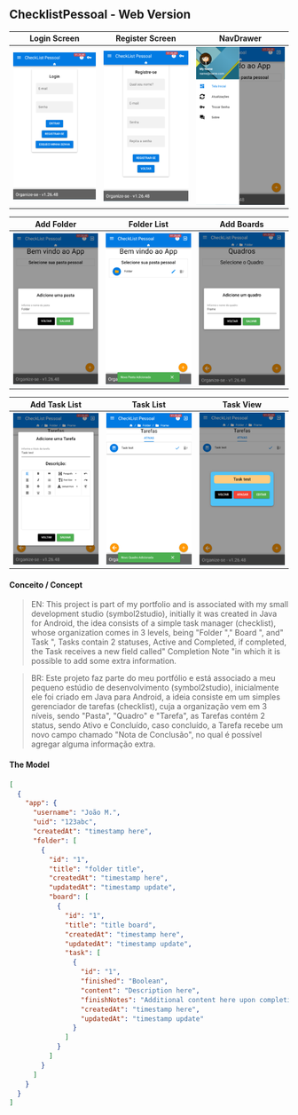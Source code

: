 ## ChecklistPessoal - Web Version


Login Screen             |  Register Screen          |NavDrawer
:-----------------------:|:-------------------------:|:-----------------------:
![](docs/Login.png)      |![](docs/Register.png)     |![](docs/NavDrawer.png) 

Add Folder               |Folder List                |Add Boards
:-----------------------:|:-------------------------:|:-----------------------:
![](docs/AddFolder.png)  |![](docs/FolderList.png)   |![](docs/AddBoards.png)

Add Task List            |  Task List                | Task View
:-----------------------:|:-------------------------:|:-----------------------:
![](docs/AddTasks.png)   |![](docs/TaskLists.png)    |![](docs/TaskView.png) 



#### Conceito / Concept
> EN: This project is part of my portfolio and is associated with my small development studio (symbol2studio), initially it was created in Java for Android, the idea consists of a simple task manager (checklist), whose organization comes in 3 levels, being "Folder "," Board ", and" Task ", Tasks contain 2 statuses, Active and Completed, if completed, the Task receives a new field called" Completion Note "in which it is possible to add some extra information.

> BR: Este projeto faz parte do meu portfólio e está associado a meu pequeno estúdio de desenvolvimento (symbol2studio), inicialmente ele foi criado em Java para Android, a ideia consiste em um simples gerenciador de tarefas (checklist), cuja a organização vem em 3 níveis, sendo "Pasta", "Quadro" e "Tarefa", as Tarefas contém 2 status, sendo Ativo e Concluído, caso concluído, a Tarefa recebe um novo campo chamado "Nota de Conclusão", no qual é possível agregar alguma informação extra.


#### The Model
```json
[
  {
    "app": {
      "username": "João M.",
      "uid": "123abc",
      "createdAt": "timestamp here",
      "folder": [
        {
          "id": "1",
          "title": "folder title",
          "createdAt": "timestamp here",
          "updatedAt": "timestamp update",
          "board": [
            {
              "id": "1",
              "title": "title board",
              "createdAt": "timestamp here",
              "updatedAt": "timestamp update",
              "task": [
                {
                  "id": "1",
                  "finished": "Boolean",
                  "content": "Description here",
                  "finishNotes": "Additional content here upon completion",
                  "createdAt": "timestamp here",
                  "updatedAt": "timestamp update"
                }
              ]
            }
          ]
        }
      ]
    }
  }
]
```